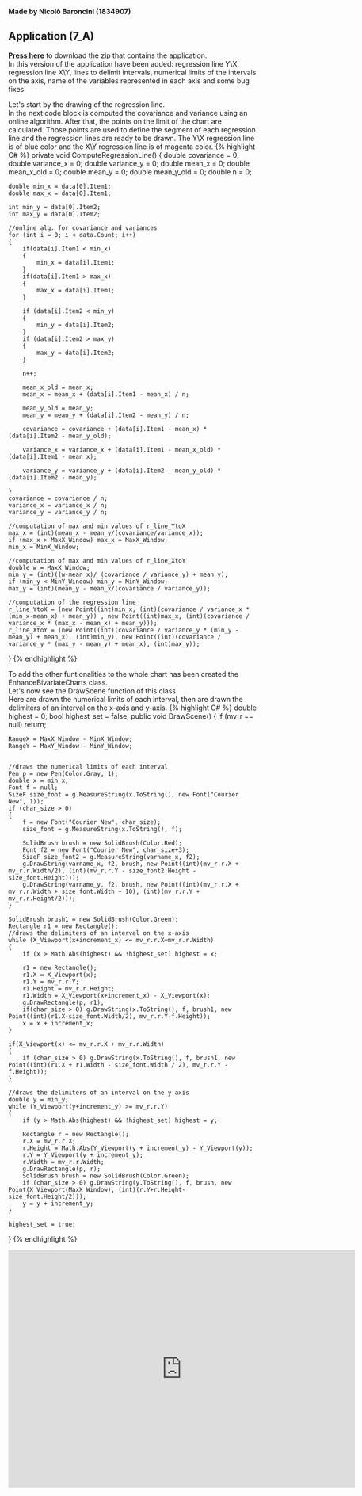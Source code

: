 **Made by Nicolò Baroncini (1834907)**
## Application (7_A)
**[Press here](https://drive.google.com/file/d/13tKub6EF5h2Q7d7BSS3vsKq-OIetpqaq/view?usp=sharing)** to download the zip that contains the application. \
In this version of the application have been added: regression line Y\X, regression line X\Y, lines to delimit intervals, numerical limits of the intervals on the axis, name of the variables represented in each axis and some bug fixes.

Let's start by the drawing of the regression line. \
In the next code block is computed the covariance and variance using an online algorithm. After that, the points on the limit of the chart are calculated. Those points are used to define the segment of each regression line and the regression lines are ready to be drawn. The Y\X regression line is of blue color and the X\Y regression line is of magenta color.
{% highlight C# %}
private void ComputeRegressionLine()
{
    double covariance = 0;
    double variance_x = 0;
    double variance_y = 0;
    double mean_x = 0;
    double mean_x_old = 0;
    double mean_y = 0;
    double mean_y_old = 0;
    double n = 0;

    double min_x = data[0].Item1;
    double max_x = data[0].Item1;

    int min_y = data[0].Item2;
    int max_y = data[0].Item2;

    //online alg. for covariance and variances
    for (int i = 0; i < data.Count; i++)
    {
        if(data[i].Item1 < min_x)
        {
            min_x = data[i].Item1;
        }
        if(data[i].Item1 > max_x)
        {
            max_x = data[i].Item1;
        }

        if (data[i].Item2 < min_y)
        {
            min_y = data[i].Item2;
        }
        if (data[i].Item2 > max_y)
        {
            max_y = data[i].Item2;
        }

        n++;

        mean_x_old = mean_x;
        mean_x = mean_x + (data[i].Item1 - mean_x) / n;

        mean_y_old = mean_y;
        mean_y = mean_y + (data[i].Item2 - mean_y) / n;

        covariance = covariance + (data[i].Item1 - mean_x) * (data[i].Item2 - mean_y_old);

        variance_x = variance_x + (data[i].Item1 - mean_x_old) * (data[i].Item1 - mean_x);

        variance_y = variance_y + (data[i].Item2 - mean_y_old) * (data[i].Item2 - mean_y);

    }
    covariance = covariance / n;
    variance_x = variance_x / n;
    variance_y = variance_y / n;
    
    //computation of max and min values of r_line_YtoX
    max_x = (int)(mean_x - mean_y/(covariance/variance_x));
    if (max_x > MaxX_Window) max_x = MaxX_Window;
    min_x = MinX_Window;

    //computation of max and min values of r_line_XtoY
    double w = MaxX_Window;
    min_y = (int)((w-mean_x)/ (covariance / variance_y) + mean_y);
    if (min_y < MinY_Window) min_y = MinY_Window;
    max_y = (int)(mean_y - mean_x/(covariance / variance_y));

    //computation of the regression line
    r_line_YtoX = (new Point((int)min_x, (int)(covariance / variance_x * (min_x-mean_x) + mean_y)) , new Point((int)max_x, (int)(covariance / variance_x * (max_x - mean_x) + mean_y)));
    r_line_XtoY = (new Point((int)(covariance / variance_y * (min_y - mean_y) + mean_x), (int)min_y), new Point((int)(covariance / variance_y * (max_y - mean_y) + mean_x), (int)max_y));
}
{% endhighlight %}

To add the other funtionalities to the whole chart has been created the EnhanceBivariateCharts class. \
Let's now see the DrawScene function of this class. \
Here are drawn the numerical limits of each interval, then are drawn the delimiters of an interval on the x-axis and y-axis.
{% highlight C# %}
double highest = 0;
bool highest_set = false;
public void DrawScene()
{
    if (mv_r == null) return;

    RangeX = MaxX_Window - MinX_Window;
    RangeY = MaxY_Window - MinY_Window;


    //draws the numerical limits of each interval
    Pen p = new Pen(Color.Gray, 1);
    double x = min_x;
    Font f = null;
    SizeF size_font = g.MeasureString(x.ToString(), new Font("Courier New", 1));
    if (char_size > 0)
    {
        f = new Font("Courier New", char_size);
        size_font = g.MeasureString(x.ToString(), f);

        SolidBrush brush = new SolidBrush(Color.Red);
        Font f2 = new Font("Courier New", char_size+3);
        SizeF size_font2 = g.MeasureString(varname_x, f2);
        g.DrawString(varname_x, f2, brush, new Point((int)(mv_r.r.X + mv_r.r.Width/2), (int)(mv_r.r.Y - size_font2.Height -size_font.Height)));
        g.DrawString(varname_y, f2, brush, new Point((int)(mv_r.r.X + mv_r.r.Width + size_font.Width + 10), (int)(mv_r.r.Y + mv_r.r.Height/2)));
    }

    SolidBrush brush1 = new SolidBrush(Color.Green);
    Rectangle r1 = new Rectangle();
    //draws the delimiters of an interval on the x-axis
    while (X_Viewport(x+increment_x) <= mv_r.r.X+mv_r.r.Width)
    {
        if (x > Math.Abs(highest) && !highest_set) highest = x;

        r1 = new Rectangle();
        r1.X = X_Viewport(x);
        r1.Y = mv_r.r.Y;
        r1.Height = mv_r.r.Height;
        r1.Width = X_Viewport(x+increment_x) - X_Viewport(x);
        g.DrawRectangle(p, r1);
        if(char_size > 0) g.DrawString(x.ToString(), f, brush1, new Point((int)(r1.X-size_font.Width/2), mv_r.r.Y-f.Height));
        x = x + increment_x;
    }

    if(X_Viewport(x) <= mv_r.r.X + mv_r.r.Width)
    {
        if (char_size > 0) g.DrawString(x.ToString(), f, brush1, new Point((int)(r1.X + r1.Width - size_font.Width / 2), mv_r.r.Y - f.Height));
    }
    
    //draws the delimiters of an interval on the y-axis
    double y = min_y;
    while (Y_Viewport(y+increment_y) >= mv_r.r.Y)
    {
        if (y > Math.Abs(highest) && !highest_set) highest = y;

        Rectangle r = new Rectangle();
        r.X = mv_r.r.X;
        r.Height = Math.Abs(Y_Viewport(y + increment_y) - Y_Viewport(y));
        r.Y = Y_Viewport(y + increment_y);
        r.Width = mv_r.r.Width;
        g.DrawRectangle(p, r);
        SolidBrush brush = new SolidBrush(Color.Green);
        if (char_size > 0) g.DrawString(y.ToString(), f, brush, new Point(X_Viewport(MaxX_Window), (int)(r.Y+r.Height-size_font.Height/2)));
        y = y + increment_y;
    }

    highest_set = true;
}
{% endhighlight %}

<iframe src="https://user-images.githubusercontent.com/78324346/139524699-0184fa83-6fc4-4468-8f3d-9234682537e0.mp4" width="700" height="480" frameborder="0" allowfullscreen=""> </iframe>
